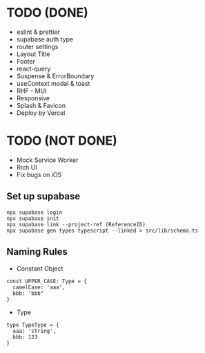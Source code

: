 # TODO (DONE)

- eslint & prettier
- supabase auth type
- router settings
- Layout Title
- Footer
- react-query
- Suspense & ErrorBoundary
- useContext modal & toast
- RHF - MUI
- Responsive
- Splash & Favicon
- Deploy by Vercel

# TODO (NOT DONE)

- Mock Service Worker
- Rich UI
- Fix bugs on iOS

## Set up supabase

```
npx supabase login
npx supabase init
npx supabase link --project-ref (ReferenceID)
npx supabase gen types typescript --linked > src/lib/schema.ts
```

## Naming Rules

- Constant Object

```
const UPPER_CASE: Type = {
  camelCase: 'aaa',
  bbb: 'bbb"
}
```

- Type

```
type TypeType = {
  aaa: 'string',
  bbb: 123
}
```
